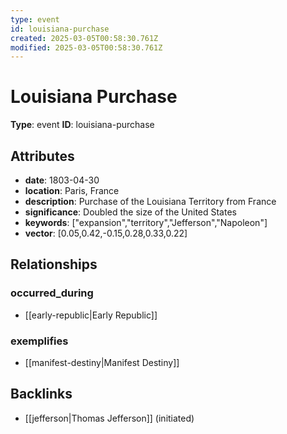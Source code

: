 ```yaml
---
type: event
id: louisiana-purchase
created: 2025-03-05T00:58:30.761Z
modified: 2025-03-05T00:58:30.761Z
---
```


# Louisiana Purchase

**Type**: event
**ID**: louisiana-purchase

## Attributes

- **date**: 1803-04-30
- **location**: Paris, France
- **description**: Purchase of the Louisiana Territory from France
- **significance**: Doubled the size of the United States
- **keywords**: ["expansion","territory","Jefferson","Napoleon"]
- **vector**: [0.05,0.42,-0.15,0.28,0.33,0.22]

## Relationships

### occurred_during

- [[early-republic|Early Republic]]

### exemplifies

- [[manifest-destiny|Manifest Destiny]]

## Backlinks

- [[jefferson|Thomas Jefferson]] (initiated)

